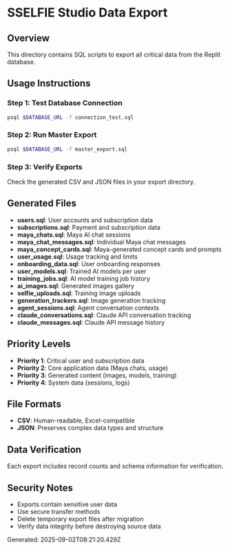 # SSELFIE Studio Data Export

## Overview
This directory contains SQL scripts to export all critical data from the Replit database.

## Usage Instructions

### Step 1: Test Database Connection
```bash
psql $DATABASE_URL -f connection_test.sql
```

### Step 2: Run Master Export
```bash
psql $DATABASE_URL -f master_export.sql
```

### Step 3: Verify Exports
Check the generated CSV and JSON files in your export directory.

## Generated Files

- **users.sql**: User accounts and subscription data
- **subscriptions.sql**: Payment and subscription data
- **maya_chats.sql**: Maya AI chat sessions
- **maya_chat_messages.sql**: Individual Maya chat messages
- **maya_concept_cards.sql**: Maya-generated concept cards and prompts
- **user_usage.sql**: Usage tracking and limits
- **onboarding_data.sql**: User onboarding responses
- **user_models.sql**: Trained AI models per user
- **training_jobs.sql**: AI model training job history
- **ai_images.sql**: Generated images gallery
- **selfie_uploads.sql**: Training image uploads
- **generation_trackers.sql**: Image generation tracking
- **agent_sessions.sql**: Agent conversation contexts
- **claude_conversations.sql**: Claude API conversation tracking
- **claude_messages.sql**: Claude API message history

## Priority Levels
- **Priority 1**: Critical user and subscription data
- **Priority 2**: Core application data (Maya chats, usage)
- **Priority 3**: Generated content (images, models, training)
- **Priority 4**: System data (sessions, logs)

## File Formats
- **CSV**: Human-readable, Excel-compatible
- **JSON**: Preserves complex data types and structure

## Data Verification
Each export includes record counts and schema information for verification.

## Security Notes
- Exports contain sensitive user data
- Use secure transfer methods
- Delete temporary export files after migration
- Verify data integrity before destroying source data

Generated: 2025-09-02T08:21:20.429Z
